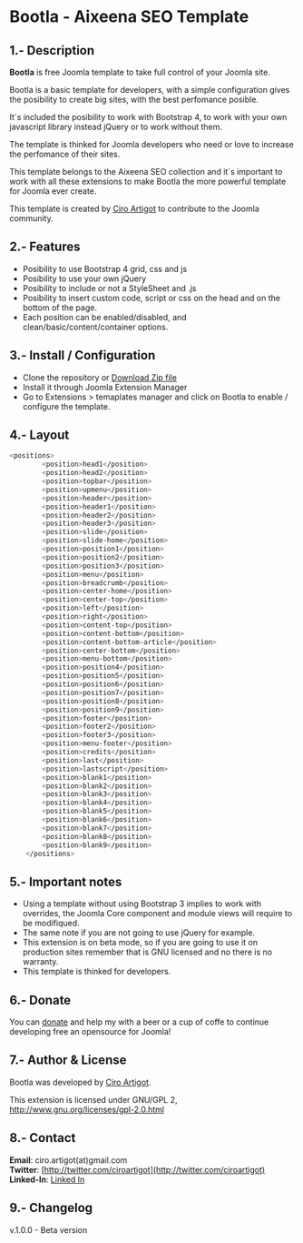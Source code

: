 Bootla - Aixeena SEO Template
===============

1.- Description
---------------------------  

**Bootla** is free Joomla template to take full control of your Joomla site.

Bootla is a basic template for developers, with a simple configuration gives the posibility to create big sites, with the best perfomance posible.

It´s included the posibility to work with Bootstrap 4, to work with your own javascript library instead jQuery or to work without them.

The template is thinked for Joomla developers who need or love to increase the perfomance of their sites.

This template belongs to the Aixeena SEO collection and it´s important to work with all these extensions to make Bootla the more powerful template for Joomla ever create.

This template is created by [Ciro Artigot](http://twitter/ciroartigot) to contribute to the Joomla community.

2.- Features
---------------------------
* Posibility to use Bootstrap 4 grid, css and js
* Posibility to use your own jQuery
* Posibility to include or not a StyleSheet and .js
* Posibility to insert custom code, script or css on the head and on the bottom of the page.
* Each position can be enabled/disabled, and clean/basic/content/container options.

3.- Install / Configuration
--------------------------- 
- Clone the repository or [Download Zip file](https://github.com/CiroArtigot/aixeenaseotemplate/archive/master.zip)
- Install it through Joomla Extension Manager 
- Go to Extensions > temaplates manager and click on Bootla to enable / configure the template.

4.- Layout
---------------------------

```bash
<positions>
		<position>head1</position>
		<position>head2</position>
		<position>topbar</position>
		<position>upmenu</position>
		<position>header</position>
		<position>header1</position>
		<position>header2</position>
		<position>header3</position>
		<position>slide</position>	
		<position>slide-home</position>
		<position>position1</position>	
		<position>position2</position>	
		<position>position3</position>	
		<position>menu</position>
		<position>breadcrumb</position>
		<position>center-home</position>
		<position>center-top</position>
		<position>left</position>
		<position>right</position>
		<position>content-top</position>
		<position>content-bottom</position>
		<position>content-bottom-article</position>
		<position>center-bottom</position>
		<position>menu-bottom</position>
		<position>position4</position>		
		<position>position5</position>	
		<position>position6</position>
		<position>position7</position>	
		<position>position8</position>	
		<position>position9</position>	
		<position>footer</position>
		<position>footer2</position>
		<position>footer3</position>		
		<position>menu-footer</position>
		<position>credits</position>
		<position>last</position>	
		<position>lastscript</position>	
		<position>blank1</position>
		<position>blank2</position>
		<position>blank3</position>
		<position>blank4</position>
		<position>blank5</position>
		<position>blank6</position>
		<position>blank7</position>
		<position>blank8</position>
		<position>blank9</position>
	</positions>
```

5.- Important notes
---------------------------
* Using a template without using Bootstrap 3 implies to work with overrides, the Joomla Core component and module views will require to be modifiqued.
* The same note if you are not going to use jQuery for example.
* This extension is on beta mode, so if you are going to use it on production sites remember that is GNU licensed and no there is no warranty.
* This template is thinked for developers.

6.- Donate
---------------------------
You can [donate](https://www.paypal.com/donate/?token=YJ_4RSeWoYiDjVYv0nqui0cvJgVJMI7Gp0NoDFs0URpD_VrWNAcwPy5bw3ZLWTcvSKEoW0&country.x=US&locale.x=US) and help my with a beer or a cup of coffe to continue developing free an opensource for Joomla!

7.- Author & License
---------------------------
Bootla was developed by [Ciro Artigot](http://twitter.com/ciroartigot).

This extension is licensed under GNU/GPL 2, http://www.gnu.org/licenses/gpl-2.0.html  

8.- Contact
---------------------------
**Email**: ciro.artigot(at)gmail.com  
**Twitter**: [http://twitter.com/ciroartigot](http://twitter.com/ciroartigot)  
**Linked-In**: [Linked In](https://www.linkedin.com/in/ciroartigot)  

9.- Changelog
---------------------------
v.1.0.0 - Beta version  
